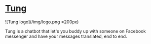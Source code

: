 # [Tung](https://jonnygwi.github.io/tung/)


![Tung logo](/img/logo.png =200px)

Tung is a chatbot that let's you buddy up with someone on Facebook messenger and have your messages translated, end to end.
